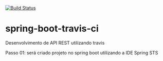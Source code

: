[![Build Status](https://travis-ci.org/webstuff-eti/spring-boot-travis-ci.svg?branch=master)](https://travis-ci.org/webstuff-eti/spring-boot-travis-ci)
# spring-boot-travis-ci
Desenvolvimento de API REST utilizando travis

Passo 01: será criado projeto no spring boot utilizando a IDE Spring STS

